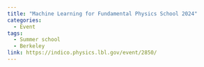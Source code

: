 ```yaml
---
title: "Machine Learning for Fundamental Physics School 2024"
categories:
  - Event
tags:
  - Summer school
  - Berkeley
link: https://indico.physics.lbl.gov/event/2850/
---
```

